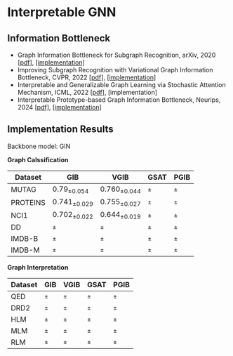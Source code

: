 # Interpretable GNN

## Information Bottleneck
* Graph Information Bottleneck for Subgraph Recognition, arXiv, 2020 [[pdf]](https://arxiv.org/pdf/2010.05563), [[implementation]](./gib/)
* Improving Subgraph Recognition with Variational Graph Information Bottleneck, CVPR, 2022 [[pdf]](https://openaccess.thecvf.com/content/CVPR2022/papers/Yu_Improving_Subgraph_Recognition_With_Variational_Graph_Information_Bottleneck_CVPR_2022_paper.pdf), [[implementation]](./vgib/)
* Interpretable and Generalizable Graph Learning via Stochastic Attention Mechanism, ICML, 2022 [[pdf]](https://arxiv.org/pdf/2201.12987), [implementation]
* Interpretable Prototype-based Graph Information Bottleneck, Neurips, 2024 [[pdf]](https://proceedings.neurips.cc/paper_files/paper/2023/file/f224f056694bcfe465c5d84579785761-Paper-Conference.pdf), [[implementation]](./pgib/)

## Implementation Results
Backbone model: GIN

<!-- PGIB lr for MUTAG: 0.001 \
PGIB lr for PROTEINS: 0.005 -->

**Graph Calssification**

| Dataset  |    GIB     |    VGIB    |   GSAT    |   PGIB    |
| -------  |     ---    |    ----    |   ----    |   ----    |
| MUTAG    | ${0.79}_{\pm 0.054}$ | ${0.760}_{\pm 0.044}$ | ${}_{\pm }$ | ${}_{\pm }$ |
| PROTEINS | ${0.741}_{\pm 0.029}$ | ${0.755}_{\pm 0.027}$ | ${}_{\pm }$ | ${}_{\pm }$ |
| NCI1     | ${0.702}_{\pm 0.022}$ | ${0.644}_{\pm 0.019}$ | ${}_{\pm }$ | ${}_{\pm }$ |
| DD       | ${}_{\pm }$ | ${}_{\pm }$ | ${}_{\pm }$ | ${}_{\pm }$ |
| IMDB-B   | ${}_{\pm }$ | ${}_{\pm }$ | ${}_{\pm }$ | ${}_{\pm }$ |
| IMDB-M   | ${}_{\pm }$ | ${}_{\pm }$ | ${}_{\pm }$ | ${}_{\pm }$ | 


**Graph Interpretation**

| Dataset  |    GIB     |    VGIB    |   GSAT    |   PGIB    |
| -------  |     ---    |    ----    |   ----    |   ----    |
| QED | ${}_{\pm }$ | ${}_{\pm }$ | ${}_{\pm }$ | ${}_{\pm }$ |
| DRD2 | ${}_{\pm }$ | ${}_{\pm }$ | ${}_{\pm }$ | ${}_{\pm }$ |
| HLM | ${}_{\pm }$ | ${}_{\pm }$ | ${}_{\pm }$ | ${}_{\pm }$ |
| MLM | ${}_{\pm }$ | ${}_{\pm }$ | ${}_{\pm }$ | ${}_{\pm }$ |
| RLM | ${}_{\pm }$ | ${}_{\pm }$ | ${}_{\pm }$ | ${}_{\pm }$ |

